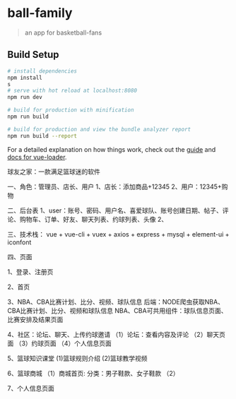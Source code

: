 # ball-family

> an app for basketball-fans

## Build Setup

``` bash
# install dependencies
npm install
s
# serve with hot reload at localhost:8080
npm run dev

# build for production with minification
npm run build

# build for production and view the bundle analyzer report
npm run build --report
```

For a detailed explanation on how things work, check out the [guide](http://vuejs-templates.github.io/webpack/) and [docs for vue-loader](http://vuejs.github.io/vue-loader).

球友之家：一款满足篮球迷的软件

一、角色：管理员、店长、用户
1、店长：添加商品+12345
2、用户：12345+购物

二、后台表
1、user：账号、密码、用户名、喜爱球队、账号创建日期、帖子、评论、购物车、订单、好友、聊天列表、约球列表、头像
2、

三、技术栈：
vue + vue-cli + vuex + axios + express + mysql + element-ui + iconfont 


四、页面

1、登录、注册页

2、首页

3、NBA、CBA比赛计划、比分、视频、球队信息
后端：NODE爬虫获取NBA、CBA比赛计划、比分、视频和球队信息
NBA、CBA可共用组件：球队信息页面、比赛安排及结果页面


4、社区：论坛、聊天、上传约球邀请
（1）论坛：查看内容及评论
（2）聊天页面
（3）约球页面
（4）个人信息页面

5、篮球知识课堂
(1)篮球规则介绍
(2)篮球教学视频

6、篮球商城
（1）商城首页:
分类：男子鞋款、女子鞋款
（2）

7、个人信息页面